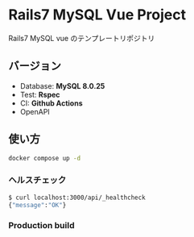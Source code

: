 # Rails7 MySQL Vue Project

Rails7 MySQL vue のテンプレートリポジトリ

## バージョン

- Database: **MySQL 8.0.25**
- Test: **Rspec**
- CI: **Github Actions**
- OpenAPI

## 使い方

```bash
docker compose up -d
```

### ヘルスチェック

```bash
$ curl localhost:3000/api/_healthcheck
{"message":"OK"}
```

### Production build
